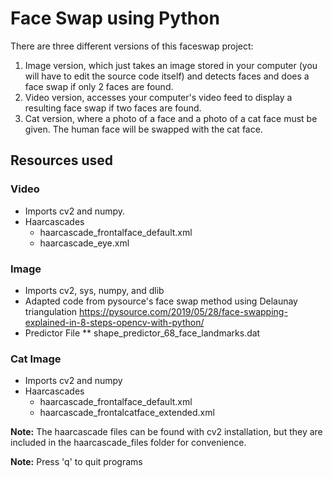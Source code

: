 # Face Swap using Python

There are three different versions of this faceswap project:
1. Image version, which just takes an image stored in your computer (you will have to edit the source code itself) and detects faces and does a face swap if only 2 faces are found.
2. Video version, accesses your computer's video feed to display a resulting face swap if two faces are found.
3. Cat version, where a photo of a face and a photo of a cat face must be given. The human face will be swapped with the cat face.

## Resources used
### Video
* Imports cv2 and numpy.
* Haarcascades
    * haarcascade_frontalface_default.xml
    * haarcascade_eye.xml

### Image
* Imports cv2, sys, numpy, and dlib
* Adapted code from pysource's face swap method using Delaunay triangulation https://pysource.com/2019/05/28/face-swapping-explained-in-8-steps-opencv-with-python/
* Predictor File
    ** shape_predictor_68_face_landmarks.dat

### Cat Image
* Imports cv2 and numpy
* Haarcascades
    * haarcascade_frontalface_default.xml
    * haarcascade_frontalcatface_extended.xml

**Note:** The haarcascade files can be found with cv2 installation, but they are included in the haarcascade_files folder for convenience.

**Note:** Press 'q' to quit programs